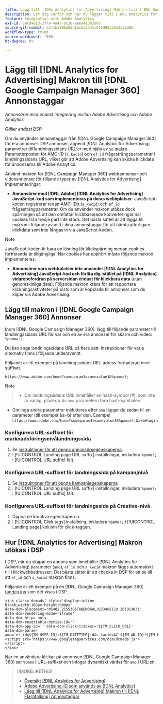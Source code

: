 ```yaml
---
title: Lägg till [!DNL Analytics for Advertising] Makron till [!DNL Google Campaign Manager 360] Annonstaggar
description: Lär dig varför och hur du lägger till [!DNL Analytics for Advertising] makron till [!DNL Google Campaign Manager 360] annonstaggar
feature: Integration with Adobe Analytics
exl-id: 89cd4e1d-277a-4a43-9c38-ae6641302e09
source-git-commit: aa41ba08ba83bfacbc2541c0f0d90336b3c36305
workflow-type: tm+mt
source-wordcount: '500'
ht-degree: 0%

---
```


# Lägg till [!DNL Analytics for Advertising] Makron till [!DNL Google Campaign Manager 360] Annonstaggar

*Annonsörer med endast integrering mellan Adobe Advertising och Adobe Analytics*

*Gäller endast DSP*

Om du använder annonstaggar från [!DNL Google Campaign Manager 360] för era annonser DSP annonser, append [!DNL Analytics for Advertising] parametrar till landningssidans URL:er med hjälp av [`%p` makro](https://support.google.com/campaignmanager/table/6096962). Parameterposten för AMO-ID (`s_kwcid`) och `ef_id` frågesträngsparametrar i landningssidans URL, vilket gör att Adobe Advertising kan skicka klickdata för annonserna till Adobe Analytics.

Använd makron för [!DNL Campaign Manager 360] webbannonser och videoannonser för följande typer av [!DNL Analytics for Advertising] implementeringar:

* **Annonsörer med [!DNL Adobe] [!DNL Analytics for Advertising] JavaScript-kod som implementeras på deras webbplatser**: JavaScript-koden registrerar redan AMO-ID:t (`s_kwcid`) och `ef_id` frågesträngparametrar. Om du använder makron utökas dock spårningen så att den omfattar klickbaserade konverteringar när cookies från tredje part inte stöds. Det bästa sättet är att lägga till makron i följande avsnitt i dina annonstaggar för att hämta ytterligare klickdata som inte fångas in via JavaScript-koden.

>[!NOTE]
>
>JavaScript-koden är bara en lösning för klickspårning medan cookies fortfarande är tillgängliga. När cookies har upphört måste följande makron implementeras.

* **Annonsörer vars webbplatser inte använder [!DNL Analytics for Advertising] JavaScript-kod och förlita dig istället på [!DNL Analytics] vidarebefordran på serversidan endast för klickbara data** (utan genomskinliga data): Följande makron krävs för att rapportera klickningsaktiviteter på plats som är kopplade till annonser som du köper via Adobe Advertising.

## Lägg till makron i [!DNL Google Campaign Manager 360] Annonser

Inom [!DNL Google Campaign Manager 360], lägg till följande parameter till landningssidans URL för var och en av era annonser för skärm och video: `%pamo=!;`

Du kan ange landningssidans URL på flera sätt. Instruktioner för varje alternativ finns i följande underavsnitt.

Följande är ett exempel på landningssidans URL-adress formaterad med suffixet.

```
https://www.adobe.com/home?someparam1=somevalue1&%pamo=!;
```

>[!NOTE]
>
>>* Om landningssidans URL innehåller en hash-symbol (#), som inte är vanlig, placerar du `amo` parametern före hash-symbolen.
>* Om inga andra parametrar inkluderas efter `amo` lägger du sedan till en parameter (till exempel &amp;a=b) efter den. Exempel: `https://www.adobe.com/home?someparam1=somevalue1&%pamo=!;&a=b#login`

### Konfigurera URL-suffixet för marknadsföringsnivålandningssida

1. Se [instruktioner för att öppna annonsörsegenskaperna](https://support.google.com/campaignmanager/answer/2829344).
1. I [!UICONTROL Landing page URL suffix] inställningar, inkludera `%pamo!;` i [!UICONTROL URL suffix] fält.

### Konfigurera URL-suffixet för landningssida på kampanjnivå

1. Se [instruktioner för att öppna kampanjegenskaperna](https://support.google.com/campaignmanager/answer/2838056#set).
1. I [!UICONTROL Landing page URL suffix] inställningar, inkludera `%pamo!;` i [!UICONTROL URL suffix] fält.

### Konfigurera URL-suffixet för landningssida på Creative-nivå

1. Öppna de kreativa egenskaperna.
1. I [!UICONTROL Click tags] inställning, inkludera `%pamo!;` i [!UICONTROL Landing page] kolumn för click-taggen.

## Hur [!DNL Analytics for Advertising] Makron utökas i DSP

I DSP, när du skapar en annons som innehåller [!DNL Analytics for Advertising] parameter (`amo`), `ef_id` och `s_kwcid` makron läggs automatiskt till i klickwebbadressen. Det bästa sättet är att checka in DSP för att se till att `ef_id` och `s_kwcid` makron finns.

Följande är ett exempel på en [!DNL Google Campaign Manager 360] [taggen ins](https://support.google.com/campaignmanager/answer/6080468) som det visas i DSP.

```
<ins class='dcmads' style='display:inline-block;width:160px;height:600px'
data-dcm-placement='N6482.2155306TUBEMOGUL/B23486129.261313631'
data-dcm-rendering-mode='iframe'
data-dcm-https-only
data-dcm-resettable-device-id=''
data-dcm-app-id='' data-dcm-click-tracker='${TM_CLICK_URL}'
data-dcm-param-amo='ef_id=${TM_USER_ID}:${TM_DATETIME}:d&s_kwcid=AC!${TM_AD_ID}!${TM_PLACEMENT_ID}'>
<script src='https://www.googletagservices.com/dcm/dcmads.js'></script>
</ins>
```

När en användare klickar på annonsen [!DNL Google Campaign Manager 360] ser `%pamo` i URL-suffixet och infogar dynamiskt värdet för `amo` i URL:en.

>[!MORELIKETHIS]
>
>* [Översikt [!DNL Analytics for Advertising]](overview.md)
>* [Adobe Advertising-ID som används av [!DNL Analytics]](/help/integrations/analytics/ids.md)
>* [Lägg till [!DNL Analytics for Advertising] Makron till [!DNL Flashtalking] Annonstaggar](macros-flashtalking.md)
